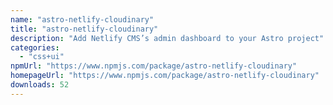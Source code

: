 ```yaml
---
name: "astro-netlify-cloudinary"
title: "astro-netlify-cloudinary"
description: "Add Netlify CMS’s admin dashboard to your Astro project"
categories:
  - "css+ui"
npmUrl: "https://www.npmjs.com/package/astro-netlify-cloudinary"
homepageUrl: "https://www.npmjs.com/package/astro-netlify-cloudinary"
downloads: 52
---
```

